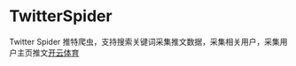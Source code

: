 # TwitterSpider
Twitter Spider 推特爬虫，支持搜索关键词采集推文数据，采集相关用户，采集用户主页推文[开云体育](https://www.kobebryantshoes10.com) 
